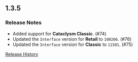 ## 1.3.5

### Release Notes

- Added support for **Cataclysm Classic**. (#74)
- Updated the `Interface` version for **Retail** to `100206`. (#76)
- Updated the `Interface` version for **Classic** to `11501`. (#75)

[Release History](https://github.com/SFX-WoW/AceGUI-3.0_SFX-Widgets/wiki/History)

